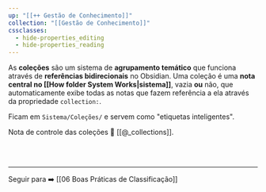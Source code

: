 ```yaml
---
up: "[[++ Gestão de Conhecimento]]"
collection: "[[Gestão de Conhecimento]]"
cssclasses:
  - hide-properties_editing
  - hide-properties_reading
---
```

As **coleções** são um sistema de **agrupamento temático** que funciona através de **referências bidirecionais** no Obsidian. Uma coleção é uma **nota central no [[How folder System Works|sistema]]**, vazia **ou** não, que automaticamente exibe todas as notas que fazem referência a ela através da propriedade `collection:`.

Ficam em `Sistema/Coleções/` e servem como "etiquetas inteligentes".

Nota de controle das coleções 🔗 [[@_collections]].

<br><br>

---

 Seguir para ➡️ [[06 Boas Práticas de Classificação]]
 